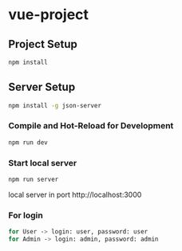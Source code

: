 # vue-project

## Project Setup

```sh
npm install
```

## Server Setup
```sh
npm install -g json-server
```

### Compile and Hot-Reload for Development

```sh
npm run dev
```

### Start local server

```sh
npm run server
```
local server in port http://localhost:3000

### For login  

```sh
for User -> login: user, password: user
for Admin -> login: admin, password: admin
```